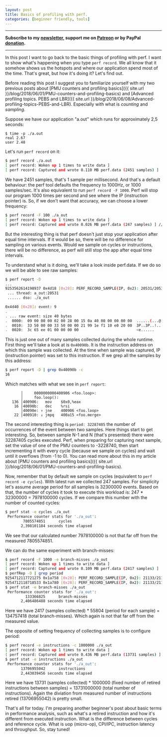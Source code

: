 ```yaml
---
layout: post
title: Basics of profiling with perf.
categories: [beginner friendly, tools]
---
```


------
**Subscribe to my [newsletter](https://mailchi.mp/4eb73720aafe/easyperf), support me on [Patreon](https://www.patreon.com/dendibakh) or by PayPal [donation](https://www.paypal.com/cgi-bin/webscr?cmd=_donations&business=TBM3NW8TKTT34&currency_code=USD&source=url).**

------

In this post I want to go back to the basic things of profiling with perf. I want to show what's happening when you type `perf record`. We all know that it somehow shows us the hotspots and where our application spend most of the time. That's great, but how it's doing it? Let's find out.

Before reading this post I suggest you to familiarize yourself with my two previous posts about [PMU counters and profiling basics]({{ site.url }}/blog/2018/06/01/PMU-counters-and-profiling-basics) and [Advanced profiling topics. PEBS and LBR]({{ site.url }}/blog/2018/06/08/Advanced-profiling-topics-PEBS-and-LBR). Especially with what is *counting* and *sampling*.

Suppose we have our application "a.out" which runs for approximately 2,5 seconds:
```
$ time -p ./a.out
real 2.67
user 2.48
```
Let's run `perf record` on it:
```bash
$ perf record ./a.out
[ perf record: Woken up 1 times to write data ]
[ perf record: Captured and wrote 0.110 MB perf.data (2451 samples) ] 
```
We have 2451 samples, that's 1 sample per millisecond. And that's a default behaviour: the perf tool defaults the frequency to 1000Hz, or 1000 samples/sec. It's also equivalent to run `perf record -F 1000`. Perf will stop our program 1000 times per second and see where the IP (instruction pointer) is. So, if we don't want that accuracy, we can choose a lower frequency:
```bash
$ perf record -F 100 ./a_out
[ perf record: Woken up 1 times to write data ]
[ perf record: Captured and wrote 0.026 MB perf.data (247 samples) ] // 1 sample per 10 milliseconds
```
But the interesting thing is that perf doesn't just stop your application after equal time intervals. If it would be so, there will be no difference for sampling on various events. Would we sample on cycles or instructions, there will be no difference, as perf will still stop the app after equal time intervals.

To understand what is it doing, we'll take a look inside perf.data. If we do so we will be able to see raw samples:
```bash
$ perf report -D
...
9253562614198937 0x4d18 [0x28]: PERF_RECORD_SAMPLE(IP, 0x2): 20531/20531: 0x40090b period: 32287405 addr: 0 
 ... thread: a_out:20531
 ...... dso: ./a_out

0x4d40 [0x28]: event: 9
.
. ... raw event: size 40 bytes
.  0000:  09 00 00 00 02 00 28 00 15 0a 40 00 00 00 00 00  ......(...@.....
.  0010:  33 50 00 00 33 50 00 00 21 99 1e f1 10 e0 20 00  3P..3P..!..... .
.  0020:  3c 65 ee 01 00 00 00 00                          <e......        
```

This is just one out of many samples collected during the whole runtime. First thing we'll take a look at is `0x40090b`. It is the instruction address on which this sample was collected. At the time when sample was captured, IP (instruction pointer) was set to this instruction. If we grep all the samples by this address:
```bash
$ perf report -D | grep 0x40090b -c
16
```
Which matches with what we see in `perf report`:
```
       │     0000000000400906 <foo.loop>:
       │     foo.loop():
   136 │400906:   mov    $0x0,%eax
    16 │40090b:   dec    %rsi
       │40090e: ↑ jne    400906 <foo.loop>
    22 │400910: ↓ jmpq   400a15 <foo.merge>
```

The second interesting thing is `period: 32287405` the number of occurrences of the event between two samples. Here things start to get interesting. So, between sample N-1 and N (that's presented) there were 32287405 cycles executed. Perf, when preparing for capturing next sample, set the value of one of the PMU counters to -3228740, then start incrementing it with every cycle (because we sample on cycles) and wait until it overflows (from -1 to 0). You can read more about this in my article about [PMU counters and profiling basics]({{ site.url }}/blog/2018/06/01/PMU-counters-and-profiling-basics).

Now, remember that by default we sample on cycles (equivalent to `perf record -e cycles`). With latest run we collected 247 samples. For simplicity let's assume average period for all samples is 32300000 events. Based on that, the number of cycles it took to execute this workload is: 247 * 32300000 = 7978100000 cycles.
If we compare this number with the number of counted cycles:
```bash
$ perf stat -e cycles ./a_out                                                                                                           
 Performance counter stats for './a_out':
        7805574851      cycles                                                      
       2,398101184 seconds time elapsed
```
We see that our calculated number 7978100000 is not that far off from the measured 7805574851.

We can do the same experiment with branch-misses:
```bash
$ perf record -F 1000 -e branch-misses ./a_out                                                                                                        
[ perf record: Woken up 1 times to write data ]
[ perf record: Captured and wrote 0.109 MB perf.data (2417 samples) ]
$ perfRep -D | grep period
9254712117721275 0x1a758 [0x28]: PERF_RECORD_SAMPLE(IP, 0x2): 21133/21133: 0x40051c period: 55754 addr: 0
9254712118718533 0x1a780 [0x28]: PERF_RECORD_SAMPLE(IP, 0x2): 21133/21133: 0x40051c period: 55804 addr: 0
$ perf stat -e branch-misses ./a_out
 Performance counter stats for './a_out':
         133366825      branch-misses                                               
       2,406486488 seconds time elapsed
```
Here we have 2417 (samples collected) * 55804 (period for each sample) = 134757418 (total branch-misses). Which again is not that far off from the measured value.

The opposite of setting frequency of collecting samples is to configure period:
```bash
$ perf record -e instructions -c 1000000 ./a_out
[ perf record: Woken up 1 times to write data ]
[ perf record: Captured and wrote 0.436 MB perf.data (13731 samples) ]
$ perf stat -e instructions ./a_out                                                                                                                      
 Performance counter stats for './a_out':
       13706955042      instructions                                                
       2,443039456 seconds time elapsed
```
Here we have 13731 (samples collected) * 1000000 (fixed number of retired instructions between samples) = 13731000000 (total number of instructions). Again the diviation from measured number of instructions retired (13706955042) is pretty small.

That's all for today. I'm preparing another beginner's post about basic terms in performance analysis, such as what's a retired instruction and how it's different from executed instruction. What is the difference between cycles and reference cycle. What is uop (micro-op), CPI/IPC, instruction latency and throughput. So, stay tuned!

